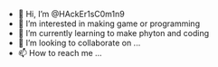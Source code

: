 - 👋 Hi, I’m @HAckEr1sC0m1n9
- 👀 I’m interested in making game or programming
- 🌱 I’m currently learning to make phyton and coding
- 💞️ I’m looking to collaborate on ...
- 📫 How to reach me ...

<!---
HAckEr1sC0m1n9/HAckEr1sC0m1n9 is a ✨ special ✨ repository because its `README.md` (this file) appears on your GitHub profile.
You can click the Preview link to take a look at your changes.
--->
